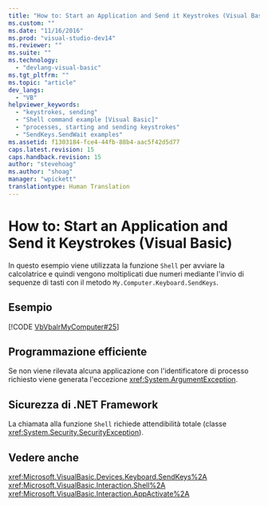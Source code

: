 ```yaml
---
title: "How to: Start an Application and Send it Keystrokes (Visual Basic) | Microsoft Docs"
ms.custom: ""
ms.date: "11/16/2016"
ms.prod: "visual-studio-dev14"
ms.reviewer: ""
ms.suite: ""
ms.technology: 
  - "devlang-visual-basic"
ms.tgt_pltfrm: ""
ms.topic: "article"
dev_langs: 
  - "VB"
helpviewer_keywords: 
  - "keystrokes, sending"
  - "Shell command example [Visual Basic]"
  - "processes, starting and sending keystrokes"
  - "SendKeys.SendWait examples"
ms.assetid: f1303184-fce4-44fb-88b4-aac5f42d5d77
caps.latest.revision: 15
caps.handback.revision: 15
author: "stevehoag"
ms.author: "shoag"
manager: "wpickett"
translationtype: Human Translation
---
```

# How to: Start an Application and Send it Keystrokes (Visual Basic)
In questo esempio viene utilizzata la funzione `Shell` per avviare la calcolatrice e quindi vengono moltiplicati due numeri mediante l'invio di sequenze di tasti con il metodo `My.Computer.Keyboard.SendKeys`.  
  
## Esempio  
 [!CODE [VbVbalrMyComputer#25](../CodeSnippet/VS_Snippets_VBCSharp/VbVbalrMyComputer#25)]  
  
## Programmazione efficiente  
 Se non viene rilevata alcuna applicazione con l'identificatore di processo richiesto viene generata l'eccezione <xref:System.ArgumentException>.  
  
## Sicurezza di .NET Framework  
 La chiamata alla funzione `Shell` richiede attendibilità totale \(classe <xref:System.Security.SecurityException>\).  
  
## Vedere anche  
 <xref:Microsoft.VisualBasic.Devices.Keyboard.SendKeys%2A>   
 <xref:Microsoft.VisualBasic.Interaction.Shell%2A>   
 <xref:Microsoft.VisualBasic.Interaction.AppActivate%2A>
